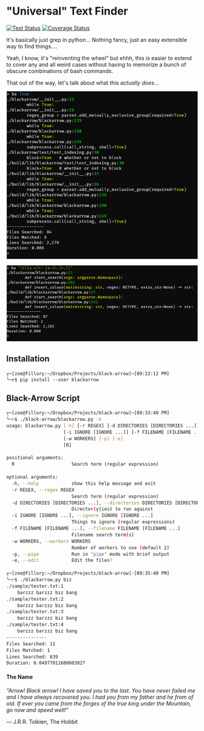 "Universal" Text Finder
=======================

[![Test Status](https://travis-ci.org/TheDataLeek/black-arrow.svg?branch=master)](https://travis-ci.org/TheDataLeek/black-arrow)
[![Coverage Status](https://coveralls.io/repos/github/TheDataLeek/black-arrow/badge.svg?branch=master)](https://coveralls.io/github/TheDataLeek/black-arrow?branch=master)

It's basically just grep in python... Nothing fancy, just an easy extensible way
to find things....

Yeah, I know, it's "reinventing the wheel" but ehhh, this is easier to extend to
cover any and all weird cases without having to memorize a bunch of obscure
combinations of bash commands.

That out of the way, let's talk about what this *actually does*...

![png](./img/demo.png)

![png](./img/demo2.png)

## Installation

```
┬─[zoe@fillory:~/Dropbox/Projects/black-arrow]─[09:22:12 PM]
╰─>$ pip install --user blackarrow
```

## Black-Arrow Script

```bash
┬─[zoe@fillory:~/Dropbox/Projects/black-arrow]─[09:33:40 PM]
╰─>$ ./black-arrow/blackarrow.py -h
usage: blackarrow.py [-h] [-r REGEX] [-d DIRECTORIES [DIRECTORIES ...]]
                     [-i IGNORE [IGNORE ...]] [-f FILENAME [FILENAME ...]]
                     [-w WORKERS] [-p] [-e]
                     [R]

positional arguments:
  R                     Search term (regular expression)

optional arguments:
  -h, --help            show this help message and exit
  -r REGEX, --regex REGEX
                        Search term (regular expression)
  -d DIRECTORIES [DIRECTORIES ...], --directories DIRECTORIES [DIRECTORIES ...]
                        Director(y|ies) to run against
  -i IGNORE [IGNORE ...], --ignore IGNORE [IGNORE ...]
                        Things to ignore (regular expressions)
  -f FILENAME [FILENAME ...], --filename FILENAME [FILENAME ...]
                        Filename search term(s)
  -w WORKERS, --workers WORKERS
                        Number of workers to use (default 2)
  -p, --pipe            Run in "pipe" mode with brief output
  -e, --edit            Edit the files?
  
┬─[zoe@fillory:~/Dropbox/Projects/black-arrow]-[09:35:40 PM]
╰─>$ ./blackarrow.py biz
./sample/tester.txt:1
	barzzz barzzz biz bang
./sample/tester.txt:2
	barzzz barzzz biz bang
./sample/tester.txt:3
	barzzz barzzz biz bang
./sample/tester.txt:4
	barzzz barzzz biz bang
---------------
Files Searched: 11
Files Matched: 1
Lines Searched: 639
Duration: 0.04977011680603027

```

#### The Name

*"Arrow! Black arrow! I have saved you to the last. You have never failed me and
I have always recovered you. I had you from my father and he from of old. If
ever you came from the forges of the true king under the Mountain, go now and
speed well!"*

― J.R.R. Tolkien, The Hobbit
